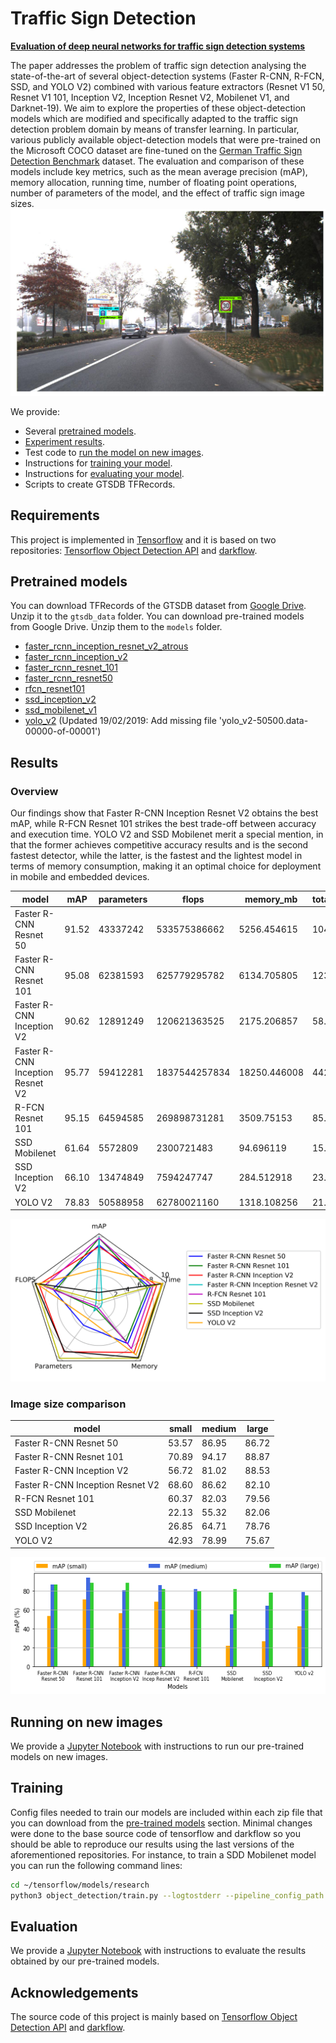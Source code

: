 # Traffic Sign Detection
<!-- Hi,This is the code for the paper -->

**[Evaluation of deep neural networks for traffic sign detection systems](https://doi.org/10.1016/j.neucom.2018.08.009)**
<!-- <br>
[Álvaro Arcos-García](https://scholar.google.com/citations?user=gjecl3cAAAAJ),
[Juan Antonio Álvarez-García](https://scholar.google.com/citations?user=Qk79xk8AAAAJ),
[Luis M. Soria-Morillo](https://scholar.google.com/citations?user=poBDpFkAAAAJ)
<br> -->

The paper addresses the problem of traffic sign detection analysing the state-of-the-art of several object-detection systems (Faster R-CNN, R-FCN, SSD, and YOLO V2) combined with various feature extractors (Resnet V1 50, Resnet V1 101, Inception V2, Inception Resnet V2, Mobilenet V1, and Darknet-19). We aim to explore the properties of these object-detection models which are modified and specifically adapted to the traffic sign detection problem domain by means of transfer learning. In particular, various publicly available object-detection models that were pre-trained on the Microsoft COCO dataset are fine-tuned on the [German Traffic Sign Detection Benchmark](http://benchmark.ini.rub.de/?section=gtsdb) dataset. The evaluation and comparison of these models include key metrics, such as the mean average precision (mAP), memory allocation, running time, number of floating point operations, number of parameters of the model, and the effect of traffic sign image sizes.
![Detection example](detection_example.png?raw=True "Detection example")

We provide:
- Several [pretrained models](#pretrained-models).
- [Experiment results](#results).
- Test code to [run the model on new images](#running-on-new-images).
- Instructions for [training your model](#training).
- Instructions for [evaluating your model](#evaluation).
- Scripts to create GTSDB TFRecords.


## Requirements
This project is implemented in [Tensorflow](https://www.tensorflow.org/) and it is based on two repositories: [Tensorflow Object Detection API](https://github.com/tensorflow/models/tree/master/research/object_detection) and [darkflow](https://github.com/thtrieu/darkflow).

## Pretrained models
You can download TFRecords of the GTSDB dataset from [Google Drive](https://drive.google.com/open?id=1hKdjTsiFm_vdtZPdto0QJihThGFOPEkq). Unzip it to the `gtsdb_data` folder.
You can download pre-trained models from Google Drive. Unzip them to the `models` folder.
- [faster_rcnn_inception_resnet_v2_atrous](https://drive.google.com/open?id=12vLvA9wyJ9lRuDl9H9Tls0z5jsX0I0Da)
- [faster_rcnn_inception_v2](https://drive.google.com/open?id=1LRCSWIkX_i6ijScMfaxSte_5a_x9tjWF)
- [faster_rcnn_resnet_101](https://drive.google.com/open?id=15OxyPlqyOOlUdsbUmdrexKLpHy1l5tP9)
- [faster_rcnn_resnet50](https://drive.google.com/open?id=1aEqlozB_CzhyJX_PO6SSiM-Yiv3fuO8V)
- [rfcn_resnet101](https://drive.google.com/open?id=1eWCDZ5BxcEa7n_jZmWUr2kwHPBi5-SMG)
- [ssd_inception_v2](https://drive.google.com/open?id=1TKMd-wIZJ1aUcOhWburm2b6WgYnP0ZK6)
- [ssd_mobilenet_v1](https://drive.google.com/open?id=1U31RhUvE1Urr5Q92AJynMvl-oFBVRxxg)
- [yolo_v2](https://drive.google.com/open?id=1wqWgHqcwtjXTXvKZgkzfbTvdpDAy8G85) (Updated 19/02/2019: Add missing file 'yolo_v2-50500.data-00000-of-00001')

## Results
### Overview
Our findings show that Faster R-CNN Inception Resnet V2 obtains the best mAP, while R-FCN Resnet 101 strikes the best trade-off between accuracy and execution time. YOLO V2 and SSD Mobilenet merit a special mention, in that the former achieves competitive accuracy results and is the second fastest detector, while the latter, is the fastest and the lightest model in terms of memory consumption, making it an optimal choice for deployment in mobile and embedded devices.

| model                            | mAP   | parameters | flops         | memory_mb    | total_exec_millis | accelerator_exec_millis | cpu_exec_millis |
|----------------------------------|-------|------------|---------------|--------------|-------------------|-------------------------|-----------------|
| Faster R-CNN Resnet 50           | 91.52 | 43337242   | 533575386662  | 5256.454615  | 104.0363553       | 75.93395395             | 28.10240132     |
| Faster R-CNN Resnet 101          | 95.08 | 62381593   | 625779295782  | 6134.705805  | 123.2729175       | 90.33714433             | 32.9357732      |
| Faster R-CNN Inception V2        | 90.62 | 12891249   | 120621363525  | 2175.206857  | 58.53338971       | 38.76813971             | 19.76525        |
| Faster R-CNN Inception Resnet V2 | 95.77 | 59412281   | 1837544257834 | 18250.446008 | 442.2206796       | 366.1586796             | 76062           |
| R-FCN Resnet 101                 | 95.15 | 64594585   | 269898731281  | 3509.75153   | 85.45207971       | 52.40321739             | 33.04886232     |
| SSD Mobilenet                    | 61.64 | 5572809    | 2300721483    | 94.696119    | 15.14525          | 4.021267857             | 11.12398214     |
| SSD Inception V2                 | 66.10 | 13474849   | 7594247747    | 284.512918   | 23.74428378       | 9.393405405             | 14.35087838     |
| YOLO V2                          | 78.83 | 50588958   | 62780021160   | 1318.108256  | 21.4810122        | 18.13923171             | 3.341780488     |

![Results plot](results_radar_plot.png?raw=True "Results plot")

### Image size comparison

| model                            | small | medium | large |
|----------------------------------|-------|--------|-------|
| Faster R-CNN Resnet 50           | 53.57 | 86.95  | 86.72 |
| Faster R-CNN Resnet 101          | 70.89 | 94.17  | 88.87 |
| Faster R-CNN Inception V2        | 56.72 | 81.02  | 88.53 |
| Faster R-CNN Inception Resnet V2 | 68.60 | 86.62  | 82.10 |
| R-FCN Resnet 101                 | 60.37 | 82.03  | 79.56 |
| SSD Mobilenet                    | 22.13 | 55.32  | 82.06 |
| SSD Inception V2                 | 26.85 | 64.71  | 78.76 |
| YOLO V2                          | 42.93 | 78.99  | 75.67 |

![mAP vs image size](mAP_vs_image_size.png?raw=True "mAP vs image size")

## Running on new images
We provide a [Jupyter Notebook](Run_models_on_new_images.ipynb) with instructions to run our pre-trained models on new images.

## Training
Config files needed to train our models are included within each zip file that you can download from the [pre-trained models](#pretrained-models) section. Minimal changes were done to the base source code of tensorflow and darkflow so you should be able to reproduce our results using the last versions of the aforementioned repositories.
For instance, to train a SDD Mobilenet model you can run the following command lines:
```bash
cd ~/tensorflow/models/research
python3 object_detection/train.py --logtostderr --pipeline_config_path models/ssd_mobilenet_v1/ssd_mobilenet_v1_gtsdb3.config --train_dir models/ssd_mobilenet_v1/train/
```

## Evaluation
We provide a [Jupyter Notebook](Evaluation.ipynb) with instructions to evaluate the results obtained by our pre-trained models.


## Acknowledgements
The source code of this project is mainly based on [Tensorflow Object Detection API](https://github.com/tensorflow/models/tree/master/research/object_detection) and [darkflow](https://github.com/thtrieu/darkflow).
